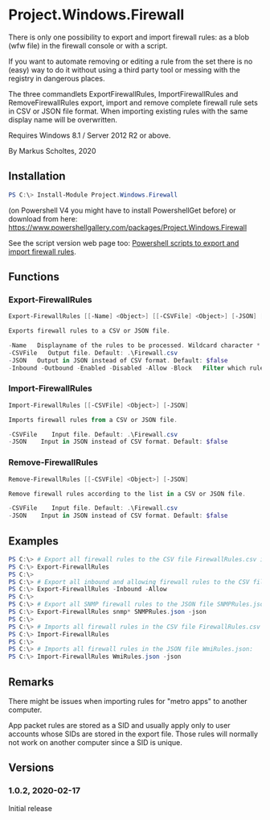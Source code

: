 
# Project.Windows.Firewall

There is only one possibility to export and import firewall rules: as a blob (wfw file) in the
firewall console or with a script.

If you want to automate removing or editing a rule from the set there is no (easy) way to do it
without using a third party tool or messing with the registry in dangerous places.

The three commandlets ExportFirewallRules, ImportFirewallRules and RemoveFirewallRules export,
import and remove complete firewall rule sets in CSV or JSON file format.
When importing existing rules with the same display name will be overwritten.

Requires Windows 8.1 / Server 2012 R2 or above.

By Markus Scholtes, 2020

## Installation

```powershell
PS C:\> Install-Module Project.Windows.Firewall
```

(on Powershell V4 you might have to install PowershellGet before) or download from here:
https://www.powershellgallery.com/packages/Project.Windows.Firewall

See the script version web page too:
[Powershell scripts to export and import firewall rules](https://gallery.technet.microsoft.com/Powershell-to-export-and-23287694).

## Functions

### Export-FirewallRules

```powershell
Export-FirewallRules [[-Name] <Object>] [[-CSVFile] <Object>] [-JSON] [-Inbound] [-Outbound] [-Enabled] [-Disabled] [-Allow] [-Block]

Exports firewall rules to a CSV or JSON file.

-Name   Displayname of the rules to be processed. Wildcard character * is allowed. Default: *
-CSVFile   Output file. Default: .\Firewall.csv
-JSON   Output in JSON instead of CSV format. Default: $false
-Inbound -Outbound -Enabled -Disabled -Allow -Block   Filter which rules to export
```

### Import-FirewallRules

```powershell
Import-FirewallRules [[-CSVFile] <Object>] [-JSON]

Imports firewall rules from a CSV or JSON file.

-CSVFile    Input file. Default: .\Firewall.csv
-JSON    Input in JSON instead of CSV format. Default: $false
```

### Remove-FirewallRules

```powershell
Remove-FirewallRules [[-CSVFile] <Object>] [-JSON]

Remove firewall rules according to the list in a CSV or JSON file.

-CSVFile    Input file. Default: .\Firewall.csv
-JSON    Input in JSON instead of CSV format. Default: $false
```

## Examples

```powershell
PS C:\> # Export all firewall rules to the CSV file FirewallRules.csv in the current directory:
PS C:\> Export-FirewallRules
PS C:\>
PS C:\> # Export all inbound and allowing firewall rules to the CSV file FirewallRules.csv in the current directory:
PS C:\> Export-FirewallRules -Inbound -Allow
PS C:\>
PS C:\> # Export all SNMP firewall rules to the JSON file SNMPRules.json:
PS C:\> Export-FirewallRules snmp* SNMPRules.json -json
PS C:\>
PS C:\> # Imports all firewall rules in the CSV file FirewallRules.csv in the current directory:
PS C:\> Import-FirewallRules
PS C:\>
PS C:\> # Imports all firewall rules in the JSON file WmiRules.json:
PS C:\> Import-FirewallRules WmiRules.json -json
```

## Remarks

There might be issues when importing rules for "metro apps" to another computer.

App packet rules are stored as a SID and usually apply only to user accounts whose SIDs are stored
in the export file. Those rules will normally not work on another computer since a SID is unique.

## Versions

### 1.0.2, 2020-02-17

Initial release
